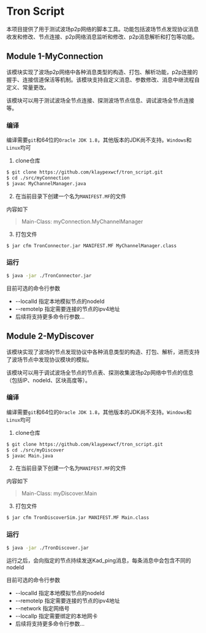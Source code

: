 # Tron Script
本项目提供了用于测试波场p2p网络的脚本工具。功能包括波场节点发现协议消息收发和修改、节点连接、p2p网络消息监听和修改、p2p消息解析和打包等功能。
## Module 1-MyConnection
该模块实现了波场p2p网络中各种消息类型的构造、打包、解析功能，p2p连接的握手、连接信道保活等机制。该模块支持自定义消息、参数修改、消息中继流程自定义、常量更改。

该模块可以用于测试波场全节点连接、探测波场节点信息、调试波场全节点连接等。

### 编译
编译需要`git`和64位的`Oracle JDK 1.8`，其他版本的JDK尚不支持。`Windows`和`Linux`均可

1. clone仓库
```bash
$ git clone https://github.com/klaypexwcf/tron_script.git
$ cd ./src/myConnection
$ javac MyChannelManager.java
```
2. 在当前目录下创建一个名为`MANIFEST.MF`的文件

内容如下
> Main-Class: myConnection.MyChannelManager

3. 打包文件
```bash
$ jar cfm TronConnector.jar MANIFEST.MF MyChannelManager.class
```
### 运行
```bash
$ java -jar ./TronConnector.jar 
```
目前可选的命令行参数
- --localId 指定本地模拟节点的nodeId
- --remoteIp 指定需要连接的节点的ipv4地址
- 后续将支持更多命令行参数...
## Module 2-MyDiscover
该模块实现了波场的节点发现协议中各种消息类型的构造、打包、解析，进而支持了波场节点中发现协议模块的模拟。

该模块可以用于调试波场全节点的节点表、探测收集波场p2p网络中节点的信息（包括IP、nodeId、区块高度等）。


### 编译
编译需要`git`和64位的`Oracle JDK 1.8`，其他版本的JDK尚不支持。`Windows`和`Linux`均可

1. clone仓库
```bash
$ git clone https://github.com/klaypexwcf/tron_script.git
$ cd ./src/myDiscover
$ javac Main.java
```
2. 在当前目录下创建一个名为`MANIFEST.MF`的文件

内容如下
> Main-Class: myDiscover.Main

3. 打包文件
```bash
$ jar cfm TronDiscoverSim.jar MANIFEST.MF Main.class
```
### 运行
```bash
$ java -jar ./TronDiscover.jar 
```
运行之后，会向指定的节点持续发送Kad_ping消息，每条消息中会包含不同的nodeId

目前可选的命令行参数
- --localId 指定本地模拟节点的nodeId
- --remoteIp 指定需要连接的节点的ipv4地址
- --network 指定网络号
- --localIp 指定需要绑定的本地网卡
- 后续将支持更多命令行参数...
